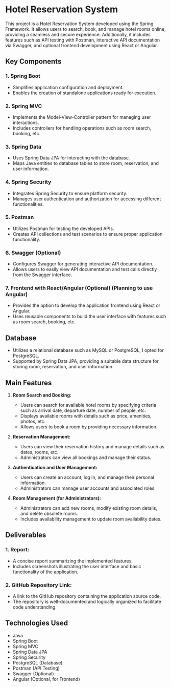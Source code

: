 # Hotel Reservation System

This project is a Hotel Reservation System developed using the Spring Framework. It allows users to search, book, and manage hotel rooms online, providing a seamless and secure experience. Additionally, it includes features such as API testing with Postman, interactive API documentation via Swagger, and optional frontend development using React or Angular.

## Key Components

### 1. Spring Boot
- Simplifies application configuration and deployment.
- Enables the creation of standalone applications ready for execution.

### 2. Spring MVC
- Implements the Model-View-Controller pattern for managing user interactions.
- Includes controllers for handling operations such as room search, booking, etc.

### 3. Spring Data
- Uses Spring Data JPA for interacting with the database.
- Maps Java entities to database tables to store room, reservation, and user information.

### 4. Spring Security
- Integrates Spring Security to ensure platform security.
- Manages user authentication and authorization for accessing different functionalities.

### 5. Postman
- Utilizes Postman for testing the developed APIs.
- Creates API collections and test scenarios to ensure proper application functionality.

### 6. Swagger (Optional)
- Configures Swagger for generating interactive API documentation.
- Allows users to easily view API documentation and test calls directly from the Swagger interface.

### 7. Frontend with React/Angular (Optional) (Planning to use Angular)
- Provides the option to develop the application frontend using React or Angular.
- Uses reusable components to build the user interface with features such as room search, booking, etc.

## Database
- Utilizes a relational database such as MySQL or PostgreSQL, I opted for PostgreSQL.
- Supported by Spring Data JPA, providing a suitable data structure for storing room, reservation, and user information.

## Main Features
1. **Room Search and Booking:**
   - Users can search for available hotel rooms by specifying criteria such as arrival date, departure date, number of people, etc.
   - Displays available rooms with details such as price, amenities, photos, etc.
   - Allows users to book a room by providing necessary information.

2. **Reservation Management:**
   - Users can view their reservation history and manage details such as dates, rooms, etc.
   - Administrators can view all bookings and manage their status.

3. **Authentication and User Management:**
   - Users can create an account, log in, and manage their personal information.
   - Administrators can manage user accounts and associated roles.

4. **Room Management (for Administrators):**
   - Administrators can add new rooms, modify existing room details, and delete obsolete rooms.
   - Includes availability management to update room availability dates.

## Deliverables

### 1. Report:
- A concise report summarizing the implemented features.
- Includes screenshots illustrating the user interface and basic functionality of the application.

### 2. GitHub Repository Link:
- A link to the GitHub repository containing the application source code.
- The repository is well-documented and logically organized to facilitate code understanding.

## Technologies Used

- Java
- Spring Boot
- Spring MVC
- Spring Data JPA
- Spring Security
- PostgreSQL (Database)
- Postman (API Testing)
- Swagger (Optional)
- Angular (Optional, for Frontend)

